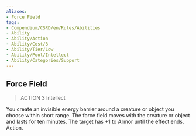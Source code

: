 ```yaml
---
aliases:
- Force Field
tags:
- Compendium/CSRD/en/Rules/Abilities
- Ability
- Ability/Action
- Ability/Cost/3
- Ability/Tier/Low
- Ability/Pool/Intellect
- Ability/Categories/Support
---
```


  
## Force Field  
>ACTION 3  Intellect  
  
You create an invisible energy barrier around a creature or object you choose within short range. The force field moves with the creature or object and lasts for ten minutes. The target has +1 to Armor until the effect ends. Action.